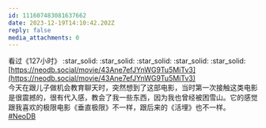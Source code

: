 ```yaml
---
id: 111607483081637662
date: 2023-12-19T14:10:42.202Z
reply: false
media_attachments: 0
---
```


看过《127小时》 :star_solid: :star_solid: :star_solid: :star_solid: :star_solid:   
[https://neodb.social/movie/43Ane7efJYnWG9Tu5MiTv3](https://neodb.social/movie/43Ane7efJYnWG9Tu5MiTv3)  
今天在跟儿子做机会教育聊天时，突然想到了这部电影，当时第一次接触这类电影是很震撼的，很有代入感，教会了我一些东西，因为我也曾经被困雪山。它的感觉跟我喜欢的极限电影《垂直极限》不一样，跟后来的《活埋》也不一样。  
[#NeoDB](https://e5n.cc/tags/NeoDB)

